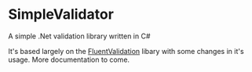 # SimpleValidator
A simple .Net validation library written in C#

It's based largely on the [FluentValidation](https://github.com/JeremySkinner/FluentValidation) libary with some changes in it's usage. More documentation to come.
